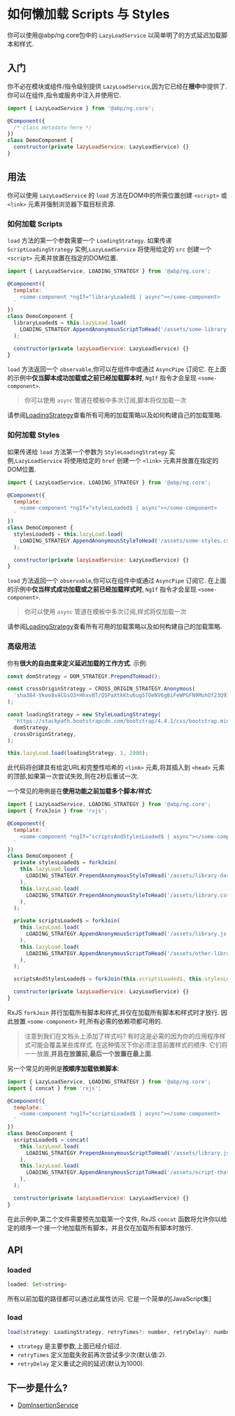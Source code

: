 # 如何懒加载 Scripts 与 Styles

你可以使用@abp/ng.core包中的 `LazyLoadService` 以简单明了的方式延迟加载脚本和样式.

## 入门

你不必在模块或组件/指令级别提供 `LazyLoadService`,因为它已经在**根中**中提供了. 你可以在组件,指令或服务中注入并使用它.

```js
import { LazyLoadService } from '@abp/ng.core';

@Component({
  /* class metadata here */
})
class DemoComponent {
  constructor(private lazyLoadService: LazyLoadService) {}
}
```

## 用法

你可以使用 `LazyLoadService` 的 `load` 方法在DOM中的所需位置创建 `<script>` 或 `<link>` 元素并强制浏览器下载目标资源.

### 如何加载 Scripts

`load` 方法的第一个参数需要一个 `LoadingStrategy`. 如果传递 `ScriptLoadingStrategy` 实例,`LazyLoadService` 将使用给定的 `src` 创建一个 `<script>` 元素并放置在指定的DOM位置.

```js
import { LazyLoadService, LOADING_STRATEGY } from '@abp/ng.core';

@Component({
  template: `
    <some-component *ngIf="libraryLoaded$ | async"></some-component>
  `
})
class DemoComponent {
  libraryLoaded$ = this.lazyLoad.load(
    LOADING_STRATEGY.AppendAnonymousScriptToHead('/assets/some-library.js'),
  );

  constructor(private lazyLoadService: LazyLoadService) {}
}
```

`load` 方法返回一个 `observable`,你可以在组件中或通过 `AsyncPipe` 订阅它. 在上面的示例中**仅当脚本成功加载或之前已经加载脚本时**, `NgIf` 指令才会呈现 `<some-component>`.

> 你可以使用 `async` 管道在模板中多次订阅,脚本将仅加载一次

请参阅[LoadingStrategy](./Loading-Strategy.md)查看所有可用的加载策略以及如何构建自己的加载策略.

### 如何加载 Styles

如果传递给 `load` 方法第一个参数为 `StyleLoadingStrategy` 实例,`LazyLoadService` 将使用给定的 `href` 创建一个 `<link>` 元素并放置在指定的DOM位置.

```js
import { LazyLoadService, LOADING_STRATEGY } from '@abp/ng.core';

@Component({
  template: `
    <some-component *ngIf="stylesLoaded$ | async"></some-component>
  `
})
class DemoComponent {
  stylesLoaded$ = this.lazyLoad.load(
    LOADING_STRATEGY.AppendAnonymousStyleToHead('/assets/some-styles.css'),
  );

  constructor(private lazyLoadService: LazyLoadService) {}
}
```

`load` 方法返回一个 `observable`,你可以在组件中或通过 `AsyncPipe` 订阅它. 在上面的示例中**仅当样式成功加载或之前已经加载样式时**, `NgIf` 指令才会呈现 `<some-component>`.

> 你可以使用 `async` 管道在模板中多次订阅,样式将仅加载一次

请参阅[LoadingStrategy](./Loading-Strategy.md)查看所有可用的加载策略以及如何构建自己的加载策略.

### 高级用法

你有**很大的自由度来定义延迟加载的工作方式**. 示例:

```js
const domStrategy = DOM_STRATEGY.PrependToHead();

const crossOriginStrategy = CROSS_ORIGIN_STRATEGY.Anonymous(
  'sha384-Vkoo8x4CGsO3+Hhxv8T/Q5PaXtkKtu6ug5TOeNV6gBiFeWPGFN9MuhOf23Q9Ifjh',
);

const loadingStrategy = new StyleLoadingStrategy(
  'https://stackpath.bootstrapcdn.com/bootstrap/4.4.1/css/bootstrap.min.css',
  domStrategy,
  crossOriginStrategy,
);

this.lazyLoad.load(loadingStrategy, 1, 2000);
```

此代码将创建具有给定URL和完整性哈希的 `<link>` 元素,将其插入到 `<head>` 元素的顶部,如果第一次尝试失败,则在2秒后重试一次.

一个常见的用例是在**使用功能之前加载多个脚本/样式**:

```js
import { LazyLoadService, LOADING_STRATEGY } from '@abp/ng.core';
import { frokJoin } from 'rxjs';

@Component({
  template: `
    <some-component *ngIf="scriptsAndStylesLoaded$ | async"></some-component>
  `
})
class DemoComponent {
  private stylesLoaded$ = forkJoin(
    this.lazyLoad.load(
      LOADING_STRATEGY.PrependAnonymousStyleToHead('/assets/library-dark-theme.css'),
    ),
    this.lazyLoad.load(
      LOADING_STRATEGY.PrependAnonymousStyleToHead('/assets/library.css'),
    ),
  );

  private scriptsLoaded$ = forkJoin(
    this.lazyLoad.load(
      LOADING_STRATEGY.AppendAnonymousScriptToHead('/assets/library.js'),
    ),
    this.lazyLoad.load(
      LOADING_STRATEGY.AppendAnonymousScriptToHead('/assets/other-library.css'),
    ),
  );

  scriptsAndStylesLoaded$ = forkJoin(this.scriptsLoaded$, this.stylesLoaded$);

  constructor(private lazyLoadService: LazyLoadService) {}
}
```

RxJS `forkJoin` 并行加载所有脚本和样式,并仅在加载所有脚本和样式时才放行. 因此放置 `<some-component>` 时,所有必需的依赖项都可用的.

> 注意到我们在文档头上添加了样式吗? 有时这是必需的因为你的应用程序样式可能会覆盖某些库样式. 在这种情况下你必须注意前置样式的顺序. 它们将一一放置,**并且在放置前,最后一个放置在最上面**.

另一个常见的用例是**按顺序加载依赖脚本**:

```js
import { LazyLoadService, LOADING_STRATEGY } from '@abp/ng.core';
import { concat } from 'rxjs';

@Component({
  template: `
    <some-component *ngIf="scriptsLoaded$ | async"></some-component>
  `
})
class DemoComponent {
  scriptsLoaded$ = concat(
    this.lazyLoad.load(
      LOADING_STRATEGY.PrependAnonymousScriptToHead('/assets/library.js'),
    ),
    this.lazyLoad.load(
      LOADING_STRATEGY.AppendAnonymousScriptToHead('/assets/script-that-requires-library.js'),
    ),
  );

  constructor(private lazyLoadService: LazyLoadService) {}
}
```

在此示例中,第二个文件需要预先加载第一个文件, RxJS `concat` 函数将允许你以给定的顺序一个接一个地加载所有脚本，并且仅在加载所有脚本时放行.

## API

### loaded

```js
loaded: Set<string>
```

所有以前加载的路径都可以通过此属性访问. 它是一个简单的[JavaScript集]

### load

```js
load(strategy: LoadingStrategy, retryTimes?: number, retryDelay?: number): Observable<Event>
```

- `strategy` 是主要参数,上面已经介绍过.
- `retryTimes` 定义加载失败前再次尝试多少次(默认值:2).
- `retryDelay` 定义重试之间的延迟(默认为1000).

## 下一步是什么?

- [DomInsertionService](./Dom-Insertion-Service.md)